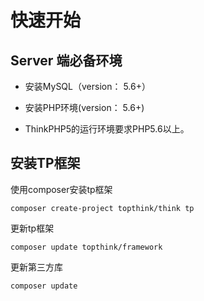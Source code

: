 # 快速开始

## Server 端必备环境

* 安装MySQL（version： 5.6+）

* 安装PHP环境(version： 5.6+)

* ThinkPHP5的运行环境要求PHP5.6以上。

## 安装TP框架

使用composer安装tp框架

~~~
composer create-project topthink/think tp
~~~

更新tp框架
~~~
composer update topthink/framework
~~~

更新第三方库
~~~
composer update
~~~
